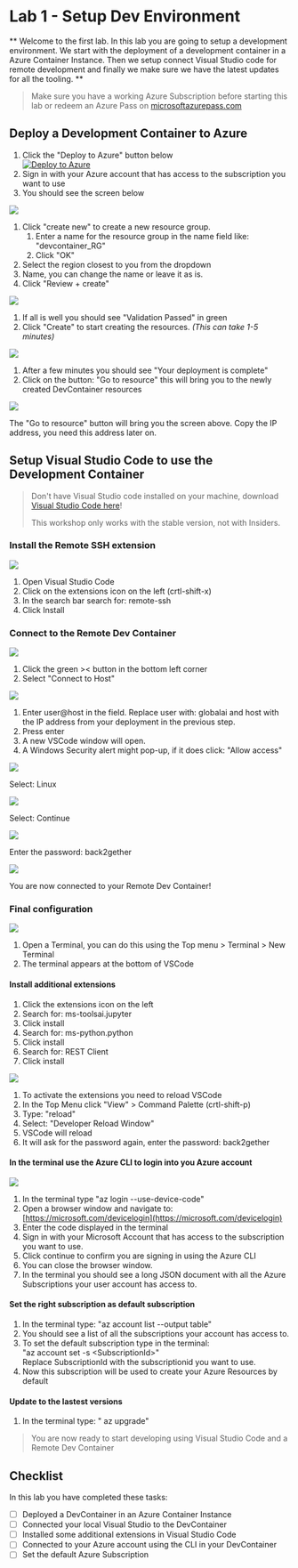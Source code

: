 # Lab 1 - Setup Dev Environment

**
Welcome to the first lab. In this lab you are going to setup a development environment. We start with the deployment of a development container in a Azure Container Instance. Then we setup connect Visual Studio code for remote development and finally we make sure we have the latest updates for all the tooling.
**

> Make sure you have a working Azure Subscription before starting this lab or redeem an Azure Pass on [microsoftazurepass.com](https://www.microsoftazurepass.com)

## Deploy a Development Container to Azure

1. Click the "Deploy to Azure" button below\
   [![Deploy to Azure](https://aka.ms/deploytoazurebutton)](https://portal.azure.com/#create/Microsoft.Template/uri/https%3A%2F%2Fraw.githubusercontent.com%2FGlobalAICommunity%2Fdevcontainer%2Fmain%2Fazuredeploy.json)
2. Sign in with your Azure account that has access to the subscription you want to use
3. You should see the screen below

![](img/1.png)

1. Click "create new" to create a new resource group.&#x20;
   1. Enter a name for the resource group in the name field like: "devcontainer\_RG"
   2. Click "OK"
2. Select the region closest to you from the dropdown
3. Name, you can change the name or leave it as is.
4. Click "Review + create"

![](img/2.png)

1. If all is well you should see "Validation Passed" in green
2. Click "Create" to start creating the resources. _(This can take 1-5 minutes)_

![](img/3.png)

1. After a few minutes you should see "Your deployment is complete"
2. Click on the button: "Go to resource" this will bring you to the newly created DevContainer resources

![](img/4.png)

The "Go to resource" button will bring you the screen above. Copy the IP address, you need this address later on.

## Setup Visual Studio Code to use the Development Container


> Don't have Visual Studio code installed on your machine, download [Visual Studio Code here](https://code.visualstudio.com)!&#x20;
> 
> This workshop only works with the stable version, not with Insiders.


### Install the Remote SSH extension

![](img/5.png)

1. Open Visual Studio Code
2. Click on the extensions icon on the left (crtl-shift-x)
3. In the search bar search for:  remote-ssh
4. Click Install

### Connect to the Remote Dev Container

![](img/6.png)

1. Click the green >< button in the bottom left corner
2. Select "Connect to Host"

![](img/7.png)

1. Enter user@host in the field. Replace user with: globalai and host with the IP address from your deployment in the previous step.
2. Press enter
3. A new VSCode window will open.
4. A Windows Security alert might pop-up, if it does click: "Allow access"

![](img/8.png)

Select: Linux

![](img/9.png)

Select: Continue

![](img/9-5.png)

Enter the password: back2gether

![](img/10.png)

You are now connected to your Remote Dev Container!

### Final configuration

![](img/11.png)

1. Open a Terminal, you can do this using the Top menu > Terminal > New Terminal
2. The terminal appears at the bottom of VSCode

#### Install additional extensions

1. Click the extensions icon on the left
2. Search for: ms-toolsai.jupyter
3. Click install
4. Search for: ms-python.python
5. Click install
6. Search for: REST Client
7. Click install

![](img/12.png)

1. To activate the extensions you need to reload VSCode
2. In the Top Menu click "View" > Command Palette (crtl-shift-p)
3. Type: "reload"
4. Select: "Developer Reload Window"
5. VSCode will reload
6. It will ask for the password again, enter the password: back2gether

#### In the terminal use the Azure CLI to login into you Azure account

![](img/13.png)

1. In the terminal type "az login --use-device-code"
2. Open a browser window and navigate to: [https://microsoft.com/devicelogin](https://microsoft.com/devicelogin)
3. Enter the code displayed in the terminal
4. Sign in with your Microsoft Account that has access to the subscription you want to use.
5. Click continue to confirm you are signing in using the Azure CLI
6. You can close the browser window.
7. In the terminal you should see a long JSON document with all the Azure Subscriptions your user account has access to.

#### Set the right subscription as default subscription

1. In the terminal type: "az account list --output table"
2. You should see a list of all the subscriptions your account has access to.
3. To set the default subscription type in the terminal:\
   "az account set -s \<SubscriptionId>"\
   Replace SubscriptionId with the subscriptionid you want to use.
4. Now this subscription will be used to create your Azure Resources by default


#### Update to the lastest versions
1.  In the terminal type: " az upgrade"

> You are now ready to start developing using Visual Studio Code and a Remote Dev Container

## &#x20;Checklist

In this lab you have completed these tasks:

* [ ] Deployed a DevContainer in an Azure Container Instance
* [ ] Connected your local Visual Studio to the DevContainer
* [ ] Installed some additional extensions in Visual Studio Code
* [ ] Connected to your Azure account using the CLI in your DevContainer
* [ ] Set the default Azure Subscription&#x20;
